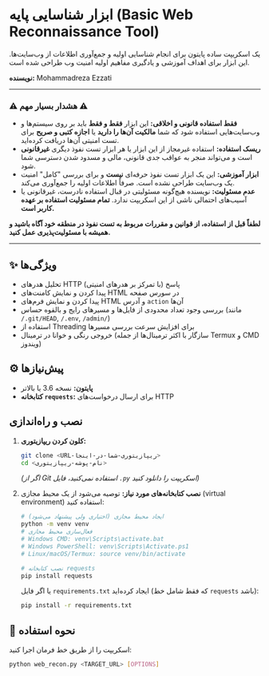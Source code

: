 # ابزار شناسایی پایه (Basic Web Reconnaissance Tool)

یک اسکریپت ساده پایتون برای انجام شناسایی اولیه و جمع‌آوری اطلاعات از وب‌سایت‌ها. این ابزار برای اهداف آموزشی و یادگیری مفاهیم اولیه امنیت وب طراحی شده است.

**نویسنده:** Mohammadreza Ezzati

---

### ⚠️ هشدار بسیار مهم ⚠️

* **فقط استفاده قانونی و اخلاقی:** این ابزار **فقط و فقط** باید بر روی سیستم‌ها و وب‌سایت‌هایی استفاده شود که شما **مالکیت آن‌ها را دارید** یا **اجازه کتبی و صریح** برای تست امنیتی آن‌ها دریافت کرده‌اید.
* **ریسک استفاده:** استفاده غیرمجاز از این ابزار یا هر ابزار تست نفوذ دیگری **غیرقانونی** است و می‌تواند منجر به عواقب جدی قانونی، مالی و مسدود شدن دسترسی شما شود.
* **ابزار آموزشی:** این یک ابزار تست نفوذ حرفه‌ای **نیست** و برای بررسی "کامل" امنیت یک وب‌سایت طراحی نشده است. صرفاً اطلاعات اولیه را جمع‌آوری می‌کند.
* **عدم مسئولیت:** نویسنده هیچ‌گونه مسئولیتی در قبال استفاده نادرست، غیرقانونی یا آسیب‌های احتمالی ناشی از این اسکریپت ندارد. **تمام مسئولیت استفاده بر عهده کاربر است.**

**لطفاً قبل از استفاده، از قوانین و مقررات مربوط به تست نفوذ در منطقه خود آگاه باشید و همیشه با مسئولیت‌پذیری عمل کنید.**

---

## ✨ ویژگی‌ها

* تحلیل هدرهای HTTP پاسخ (با تمرکز بر هدرهای امنیتی)
* پیدا کردن و نمایش کامنت‌های HTML در سورس صفحه
* پیدا کردن و نمایش فرم‌های HTML و آدرس `action` آن‌ها
* بررسی وجود تعداد محدودی از فایل‌ها و مسیرهای رایج و بالقوه حساس (مانند `/.git/HEAD`, `/.env`, `/admin/`)
* استفاده از Threading برای افزایش سرعت بررسی مسیرها
* خروجی رنگی و خوانا در ترمینال (سازگار با اکثر ترمینال‌ها از جمله Termux و CMD ویندوز)

## ⚙️ پیش‌نیازها

* **پایتون:** نسخه 3.6 یا بالاتر
* **کتابخانه `requests`:** برای ارسال درخواست‌های HTTP

## نصب و راه‌اندازی

1.  **کلون کردن ریپازیتوری:**
    ```bash
    git clone <URL-ریپازیتوری-شما-در-اینجا>
    cd <نام-پوشه-ریپازیتوری>
    ```
    *(اگر از Git استفاده نمی‌کنید، فایل `.py` اسکریپت را دانلود کنید)*

2.  **نصب کتابخانه‌های مورد نیاز:**
    توصیه می‌شود از یک محیط مجازی (virtual environment) استفاده کنید:
    ```bash
    # ایجاد محیط مجازی (اختیاری ولی پیشنهاد می‌شود)
    python -m venv venv
    # فعال‌سازی محیط مجازی
    # Windows CMD: venv\Scripts\activate.bat
    # Windows PowerShell: venv\Scripts\Activate.ps1
    # Linux/macOS/Termux: source venv/bin/activate

    # نصب کتابخانه requests
    pip install requests
    ```
    یا اگر فایل `requirements.txt` ایجاد کرده‌اید (که فقط شامل خط `requests` باشد):
    ```bash
    pip install -r requirements.txt
    ```

## 🚀 نحوه استفاده

اسکریپت را از طریق خط فرمان اجرا کنید:

```bash
python web_recon.py <TARGET_URL> [OPTIONS]
